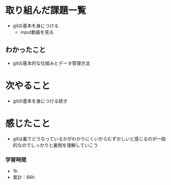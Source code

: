 # 取り組んだ課題一覧
- gitの基本を身につける
  * input動画を見る

## わかったこと
- gitの基本的な仕組みとデータ管理方法

# 次やること
- gitの基本を身につける続き

# 感じたこと
- gitは裏でどうなっているかがわかりにくいからむずかしいと感じるのが一般的なのでしっかりと裏側を理解していこう

### 学習時間
- 1h
- 累計：66h
